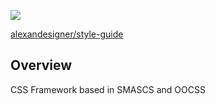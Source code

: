 <p><img src="http://s32.postimg.org/fc2cqmavp/logo.png" /></p>
<p><a href="http://alexandesigner.github.io/style-guide">alexandesigner/style-guide</a></p>

## Overview
CSS Framework based in SMASCS and OOCSS
